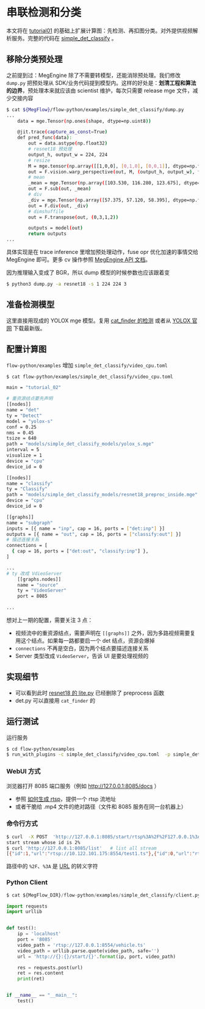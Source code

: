 # 串联检测和分类

本文将在 [tutorial01](01-single-classification-model.zh.md) 的基础上扩展计算图：先检测、再扣图分类。对外提供视频解析服务。完整的代码在 [simple_det_classify](../../flow-python/examples/simple_det_classify) 。

## 移除分类预处理

之前提到过：MegEngine 除了不需要转模型，还能消除预处理。我们修改 `dump.py` 把预处理从 SDK/业务代码提到模型内。这样的好处是：**划清工程和算法的边界**，预处理本来就应该由 scientist 维护，每次只需要 release mge 文件，减少交接内容

```bash
$ cat ${MegFlow}/flow-python/examples/simple_det_classify/dump.py
...
    data = mge.Tensor(np.ones(shape, dtype=np.uint8))

    @jit.trace(capture_as_const=True)
    def pred_func(data):
        out = data.astype(np.float32)
        # resnet18 预处理
        output_h, output_w = 224, 224
        # resize
        M = mge.tensor(np.array([[1,0,0], [0,1,0], [0,0,1]], dtype=np.float32).reshape((1,3,3)))
        out = F.vision.warp_perspective(out, M, (output_h, output_w), format='NHWC')
        # mean
        _mean = mge.Tensor(np.array([103.530, 116.280, 123.675], dtype=np.float32))
        out = F.sub(out, _mean)
        # div 
        _div = mge.Tensor(np.array([57.375, 57.120, 58.395], dtype=np.float32))
        out = F.div(out, _div)
        # dimshuffile 
        out = F.transpose(out, (0,3,1,2))

        outputs = model(out)
        return outputs
...
```
具体实现是在 trace inference 里增加预处理动作，fuse opr 优化加速的事情交给 MegEngine 即可。更多 cv 操作参照 [MegEngine API 文档](https://megengine.org.cn/doc/stable/zh/reference/api/megengine.functional.vision.warp_perspective.html?highlight=warp_perspective)。

因为推理输入变成了 BGR，所以 dump 模型的时候参数也应该跟着变
```bash
$ python3 dump.py -a resnet18 -s 1 224 224 3 
```

## 准备检测模型
这里直接用现成的 YOLOX mge 模型。复用 [cat_finder 的检测](../../flow-python/examples/cat_finder/det.py) 或者从 [YOLOX 官网](https://github.com/Megvii-BaseDetection/YOLOX/tree/main/demo/MegEngine/python) 下载最新版。

##  配置计算图
`flow-python/examples` 增加 `simple_det_classify/video_cpu.toml`

```bash
$ cat flow-python/examples/simple_det_classify/video_cpu.toml

main = "tutorial_02"

# 重资源结点要先声明
[[nodes]]
name = "det"
ty = "Detect"
model = "yolox-s"
conf = 0.25
nms = 0.45
tsize = 640
path = "models/simple_det_classify_models/yolox_s.mge"
interval = 5
visualize = 1
device = "cpu"
device_id = 0

[[nodes]]
name = "classify"
ty = "Classify"
path = "models/simple_det_classify_models/resnet18_preproc_inside.mge"
device = "cpu"
device_id = 0

[[graphs]]
name = "subgraph"
inputs = [{ name = "inp", cap = 16, ports = ["det:inp"] }]
outputs = [{ name = "out", cap = 16, ports = ["classify:out"] }]
# 描述连接关系
connections = [
  { cap = 16, ports = ["det:out", "classify:inp"] },
]

...
# ty 改成 VdieoServer
    [[graphs.nodes]]
    name = "source"
    ty = "VideoServer"
    port = 8085
    
...
```
想对上一期的配置，需要关注 3 点：
* 视频流中的重资源结点，需要声明在  `[[graphs]]` 之外，因为多路视频需要复用这个结点。如果每一路都要启一个 det 结点，资源会爆掉
* `connections` 不再是空白，因为两个结点要描述连接关系
* Server 类型改成 `VideoServer`，告诉 UI 是要处理视频的

## 实现细节
* 可以看到此时 [resnet18 的 lite.py](../../flow-python/examples/simple_det_classify/lite.py) 已经删除了 preprocess 函数
* det.py 可以直接用 `cat_finder` 的

## 运行测试

运行服务
```bash
$ cd flow-python/examples
$ run_with_plugins -c simple_det_classify/video_cpu.toml  -p simple_det_classify
```

### WebUI 方式
浏览器打开 8085 端口服务（例如 http://127.0.0.1:8085/docs ）

* 参照 [如何生成 rtsp](../how-to-build-and-run/generate-rtsp.zh.md)，提供一个 rtsp 流地址
* 或者干脆给 .mp4 文件的绝对路径（文件和 8085 服务在同一台机器上）

### 命令行方式
```bash
$ curl  -X POST  'http://127.0.0.1:8085/start/rtsp%3A%2F%2F127.0.0.1%3A8554%2Ftest1.ts'  # start  rtsp://127.0.0.1:8554/test1.ts
start stream whose id is 2% 
$ curl 'http://127.0.0.1:8085/list'   # list all stream
[{"id":1,"url":"rtsp://10.122.101.175:8554/test1.ts"},{"id":0,"url":"rtsp://10.122.101.175:8554/test1.ts"}]%
```
路径中的 `%2F`、`%3A` 是 [URL](https://www.ietf.org/rfc/rfc1738.txt) 的转义字符

### Python Client

```Python
$ cat ${MegFlow_DIR}/flow-python/examples/simple_det_classify/client.py

import requests
import urllib


def test():
    ip = 'localhost'
    port = '8085'
    video_path = 'rtsp://127.0.0.1:8554/vehicle.ts'
    video_path = urllib.parse.quote(video_path, safe='')
    url = 'http://{}:{}/start/{}'.format(ip, port, video_path)

    res = requests.post(url)
    ret = res.content
    print(ret)


if __name__ == "__main__":
    test()
```
